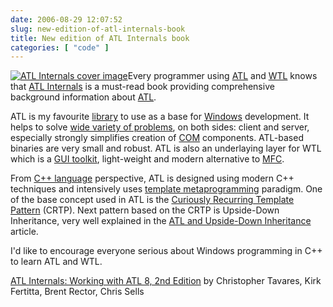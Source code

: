 ```yaml
---
date: 2006-08-29 12:07:52
slug: new-edition-of-atl-internals-book
title: New edition of ATL Internals book
categories: [ "code" ]
---
```


[![ATL Internals cover image](http://www.informit.com/ShowCover.asp?isbn=0321159624&type=c)](http://www.informit.com/bookstore/product.asp?isbn=0321159624)Every programmer using [ATL](http://en.wikipedia.org/wiki/Active_Template_Library) and [WTL](http://en.wikipedia.org/wiki/Windows_Template_Library) knows that [ATL Internals](http://www.informit.com/bookstore/product.asp?isbn=0321159624) is a must-read book providing comprehensive background information about [ATL](http://msdn.microsoft.com/library/default.asp?url=/library/en-us/vccore/html/_atl_ATL_Article_Overview.asp).





ATL is my favourite [library](http://en.wikipedia.org/wiki/Library_%28computer_science%29) to use as a base for [Windows](http://en.wikipedia.org/wiki/Microsoft_Windows) development. It helps to solve [wide variety of problems](http://www.codeproject.com/atl/), on both sides: client and server, especially strongly simplifies creation of [COM](http://en.wikipedia.org/wiki/Component_Object_Model) components. ATL-based binaries are very small and robust. ATL is also an underlaying layer for WTL which is a [GUI toolkit](http://en.wikipedia.org/wiki/Widget_toolkit), light-weight and modern alternative to [MFC](http://msdn2.microsoft.com/en-us/library/kkcb3t0w.aspx).






From [C++ language](http://en.wikipedia.org/wiki/C%2B%2B) perspective, ATL is designed using modern C++ techniques and intensively uses [template metaprogramming](http://en.wikipedia.org/wiki/Template_metaprogramming) paradigm. One of the base concept used in ATL is the [Curiously Recurring Template Pattern](http://en.wikipedia.org/wiki/Curiously_Recurring_Template_Pattern) (CRTP). Next pattern based on the CRTP is Upside-Down Inheritance, very well explained in the [ATL and Upside-Down Inheritance](http://www.apostate.com/programming/atlupsidedown.html) article.





I'd like to encourage everyone serious about Windows programming in C++ to learn ATL and WTL.





[ATL Internals: Working with ATL 8, 2nd Edition](http://www.informit.com/bookstore/product.asp?isbn=0321159624) by Christopher Tavares, Kirk Fertitta, Brent Rector, Chris Sells

